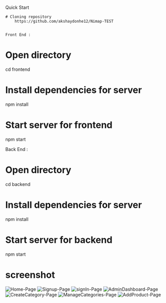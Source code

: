 Quick Start

    # Cloning repository
        https://github.com/akshaydonhe12/Nimap-TEST


    Front End :
# Open directory
cd frontend

# Install dependencies for server
npm install

# Start server for frontend
npm start


Back End :
# Open directory
cd backend

# Install dependencies for server
npm install



# Start server for backend
npm start

# screenshot
![Home-Page](https://user-images.githubusercontent.com/57905927/87005714-1277dd80-c1dd-11ea-8a22-fb4957532b1d.png)
![Signup-Page](https://user-images.githubusercontent.com/57905927/87007547-10634e00-c1e0-11ea-8939-8ac7109d1cf7.png)
![signIn-Page](https://user-images.githubusercontent.com/57905927/87007643-35f05780-c1e0-11ea-8454-7346c474ef8e.png)
![AdminDashboard-Page](https://user-images.githubusercontent.com/57905927/87007739-5b7d6100-c1e0-11ea-98c1-a3f272e4c0b7.png)
![CreateCategory-Page](https://user-images.githubusercontent.com/57905927/87007833-7d76e380-c1e0-11ea-915b-41bac4367e1f.png)
![ManageCategories-Page](https://user-images.githubusercontent.com/57905927/87008014-ba42da80-c1e0-11ea-94a9-f72f5ab3b324.png)
![AddProduct-Page](https://user-images.githubusercontent.com/57905927/87008100-dba3c680-c1e0-11ea-962f-dea88e82ade7.png)



    

